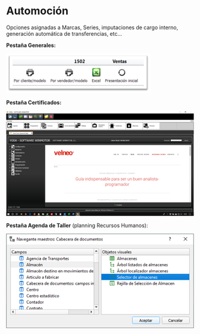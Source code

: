 # Automoción

Opciones asignadas a Marcas, Series, imputaciones de cargo interno, generación automática de transferencias, etc...

**Pestaña Generales:**

![](../../../.gitbook/assets/image%20%28210%29.png)

**Pestaña Certificados:**

![](../../../.gitbook/assets/image%20%28356%29.png)

**Pestaña Agenda de Taller** \(planning Recursos Humanos\):

![](../../../.gitbook/assets/image%20%2863%29.png)

